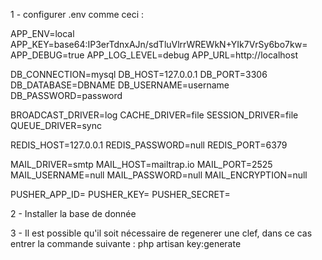 1 - configurer .env comme ceci :

APP_ENV=local
APP_KEY=base64:IP3erTdnxAJn/sdTluVlrrWREWkN+YIk7VrSy6bo7kw=
APP_DEBUG=true
APP_LOG_LEVEL=debug
APP_URL=http://localhost

DB_CONNECTION=mysql
DB_HOST=127.0.0.1
DB_PORT=3306
DB_DATABASE=DBNAME
DB_USERNAME=username
DB_PASSWORD=password

BROADCAST_DRIVER=log
CACHE_DRIVER=file
SESSION_DRIVER=file
QUEUE_DRIVER=sync

REDIS_HOST=127.0.0.1
REDIS_PASSWORD=null
REDIS_PORT=6379

MAIL_DRIVER=smtp
MAIL_HOST=mailtrap.io
MAIL_PORT=2525
MAIL_USERNAME=null
MAIL_PASSWORD=null
MAIL_ENCRYPTION=null

PUSHER_APP_ID=
PUSHER_KEY=
PUSHER_SECRET=

2 - Installer la base de donnée

3 - Il est possible qu'il soit nécessaire de regenerer une clef, dans ce cas entrer la commande suivante :
	php artisan key:generate